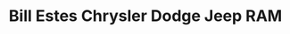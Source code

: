 ---
title: "Bill Estes Chrysler Dodge Jeep RAM"
url: /brownsburg/bill-estes-chrysler-dodge-jeep-ram/
shop: car
---